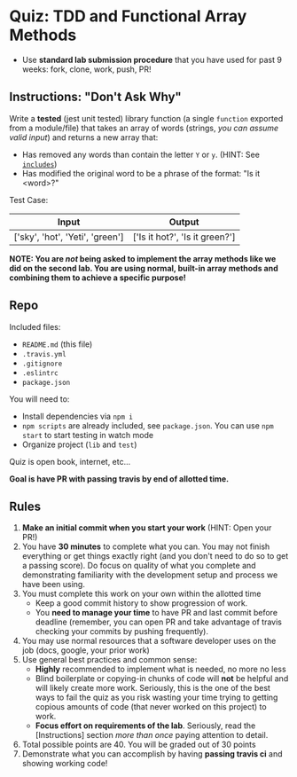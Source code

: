# Quiz: TDD and Functional Array Methods

* Use **standard lab submission procedure** that you have used for past 9 weeks: fork, clone, work, push, PR!

## Instructions: "Don't Ask Why"

Write a **tested** (jest unit tested) library function (a single `function` exported from a module/file)
that takes an array of words (strings, _you can assume valid input_) and returns a new array that:

* Has removed any words than contain the letter `Y` or `y`. (HINT: See [`includes`](https://developer.mozilla.org/en-US/docs/Web/JavaScript/Reference/Global_Objects/String/includes))
* Has modified the original word to be a phrase of the format: "Is it &lt;word&gt;?"

Test Case:

Input | Output
---|---
['sky', 'hot', 'Yeti', 'green'] | ['Is it hot?', 'Is it green?']

**NOTE: You are _not_ being asked to implement the array methods like we did on the second lab. You are using normal, built-in array methods and combining them to achieve a specific purpose!**

## Repo

Included files:

* `README.md` (this file)
* `.travis.yml`
* `.gitignore`
* `.eslintrc`
* `package.json`

You will need to:

* Install dependencies via `npm i`
* `npm scripts` are already included, see `package.json`. You can
use `npm start` to start testing in watch mode
* Organize project (`lib` and `test`)

Quiz is open book, internet, etc...

**Goal is have PR with passing travis by end of allotted time.**

## Rules

1. **Make an initial commit when you start your work** (HINT: Open your PR!)
1. You have **30 minutes** to complete what you can. You may not finish everything or get things exactly right (and you don't need to do so to get a passing score). Do focus on quality of what you complete and demonstrating familiarity with the development setup and process we have been using.
1. You must complete this work on your own within the allotted time
    * Keep a good commit history to show progression of work.
    * You **need to manage your time** to have PR and last commit before deadline (remember, you can
    open PR and take advantage of travis checking your commits by pushing frequently).
1. You may use normal resources that a software developer uses on the job (docs, google, your prior work)
1. Use general best practices and common sense:
    * **Highly** recommended to implement what is needed, no more no less
    * Blind boilerplate or copying-in chunks of code will **not** be helpful and will likely create more work. Seriously, this is the one of the best ways to fail the quiz as you risk wasting your time trying to getting copious amounts of code (that never worked on this project) to work.
    * **Focus effort on requirements of the lab**. Seriously, read the [Instructions] section _more than once_ paying attention to detail.
1. Total possible points are 40. You will be graded out of 30 points
1. Demonstrate what you can accomplish by having **passing travis ci** and showing working code!

